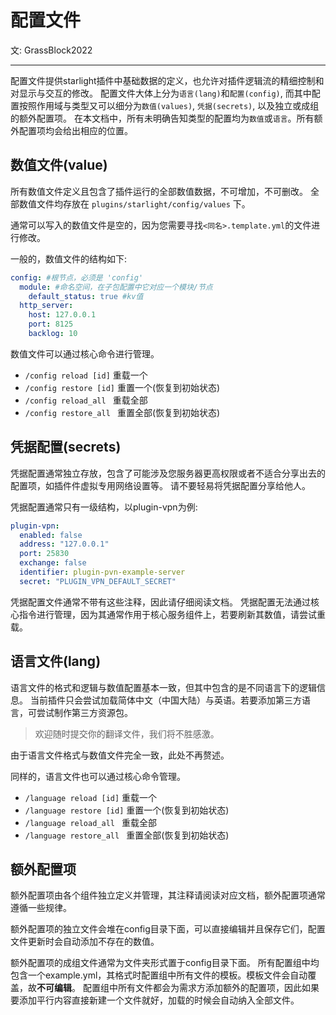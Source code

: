# 配置文件
文: GrassBlock2022

-----

配置文件提供starlight插件中基础数据的定义，也允许对插件逻辑流的精细控制和对显示与交互的修改。
配置文件大体上分为`语言(lang)`和`配置(config)`, 
而其中配置按照作用域与类型又可以细分为`数值(values)`, `凭据(secrets)`, 以及独立或成组的额外配置项。
在本文档中，所有未明确告知类型的配置均为`数值`或`语言`。所有额外配置项均会给出相应的位置。

## 数值文件(value)

所有数值文件定义且包含了插件运行的全部数值数据，不可增加，不可删改。
全部数值文件均存放在 `plugins/starlight/config/values` 下。

通常可以写入的数值文件是空的，因为您需要寻找`<同名>.template.yml`的文件进行修改。

一般的，数值文件的结构如下:
```yaml
config: #根节点，必须是 'config'
  module: #命名空间，在子包配置中它对应一个模块/节点
    default_status: true #kv值
  http_server:
    host: 127.0.0.1
    port: 8125
    backlog: 10
```

数值文件可以通过核心命令进行管理。

- ```/config reload [id]``` 重载一个
- ```/config restore [id]``` 重置一个(恢复到初始状态)
- ```/config reload_all ``` 重载全部
- ```/config restore_all ``` 重置全部(恢复到初始状态)

## 凭据配置(secrets)

凭据配置通常独立存放，包含了可能涉及您服务器更高权限或者不适合分享出去的配置项，如插件件虚拟专用网络设置等。
请不要轻易将凭据配置分享给他人。

凭据配置通常只有一级结构，以plugin-vpn为例:

```yaml
plugin-vpn:
  enabled: false                         
  address: "127.0.0.1"                   
  port: 25830                           
  exchange: false                       
  identifier: plugin-pvn-example-server  
  secret: "PLUGIN_VPN_DEFAULT_SECRET"    
```

凭据配置文件通常不带有这些注释，因此请仔细阅读文档。
凭据配置无法通过核心指令进行管理，因为其通常作用于核心服务组件上，若要刷新其数值，请尝试重载。

## 语言文件(lang)

语言文件的格式和逻辑与数值配置基本一致，但其中包含的是不同语言下的逻辑信息。
当前插件只会尝试加载简体中文（中国大陆）与英语。若要添加第三方语言，可尝试制作第三方资源包。

> 欢迎随时提交你的翻译文件，我们将不胜感激。

由于语言文件格式与数值文件完全一致，此处不再赘述。

同样的，语言文件也可以通过核心命令管理。

- ```/language reload [id]``` 重载一个
- ```/language restore [id]``` 重置一个(恢复到初始状态)
- ```/language reload_all ``` 重载全部
- ```/language restore_all ``` 重置全部(恢复到初始状态)

## 额外配置项

额外配置项由各个组件独立定义并管理，其注释请阅读对应文档，额外配置项通常遵循一些规律。

额外配置项的独立文件会堆在config目录下面，可以直接编辑并且保存它们，配置文件更新时会自动添加不存在的数值。

额外配置项的成组文件通常为文件夹形式置于config目录下面。
所有配置组中均包含一个example.yml，其格式时配置组中所有文件的模板。模板文件会自动覆盖，故**不可编辑**。
配置组中所有文件都会为需求方添加额外的配置项，因此如果要添加平行内容直接新建一个文件就好，加载的时候会自动纳入全部文件。

